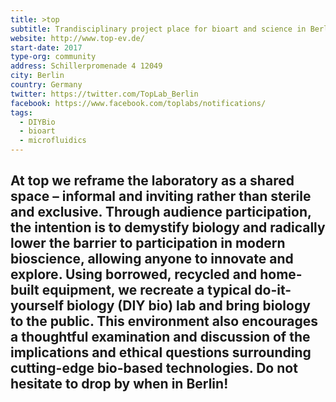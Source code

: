 ```yaml
---
title: >top
subtitle: Trandisciplinary project place for bioart and science in Berlin
website: http://www.top-ev.de/
start-date: 2017
type-org: community
address: Schillerpromenade 4 12049 
city: Berlin
country: Germany
twitter: https://twitter.com/TopLab_Berlin
facebook: https://www.facebook.com/toplabs/notifications/
tags:
  - DIYBio
  - bioart
  - microfluidics
---
```

At top we reframe the laboratory as a shared space – informal and inviting rather than sterile and exclusive. Through audience participation, the intention is to demystify biology and radically lower the barrier to participation in modern bioscience, allowing anyone to innovate and explore. Using borrowed, recycled and home-built equipment, we recreate a typical do-it- yourself biology (DIY bio) lab and bring biology to the public. This environment also encourages a thoughtful examination and discussion of the implications and ethical questions surrounding cutting-edge bio-based technologies.
Do not hesitate to drop by when in Berlin!
---
